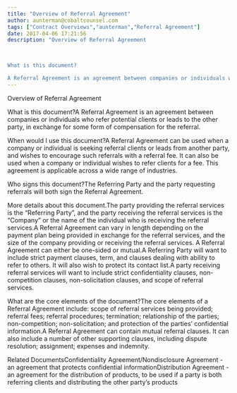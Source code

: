 ```yaml
---
title: "Overview of Referral Agreement"
author: aunterman@cobaltcounsel.com
tags: ["Contract Overviews","aunterman","Referral Agreement"]
date: 2017-04-06 17:21:56
description: "Overview of Referral Agreement

 

What is this document?

A Referral Agreement is an agreement between companies or individuals who refer potential clients or leads to the other party, in exchange fo..."
---
```


Overview of Referral Agreement

 

What is this document?A Referral Agreement is an agreement between companies or individuals who refer potential clients or leads to the other party, in exchange for some form of compensation for the referral. 

 

When would I use this document?A Referral Agreement can be used when a company or individual is seeking referral clients or leads from another party, and wishes to encourage such referrals with a referral fee. It can also be used when a company or individual wishes to refer clients for a fee. This agreement is applicable across a wide range of industries.

 

Who signs this document?The Referring Party and the party requesting referrals will both sign the Referral Agreement.

 

More details about this document.The party providing the referral services is the “Referring Party”, and the party receiving the referral services is the “Company” or the name of the individual who is receiving the referral services.A Referral Agreement can vary in length depending on the payment plan being provided in exchange for the referral services, and the size of the company providing or receiving the referral services. A Referral Agreement can either be one-sided or mutual.A Referring Party will want to include strict payment clauses, term, and clauses dealing with ability to refer to others. It will also wish to protect its contact list.A party receiving referral services will want to include strict confidentiality clauses, non-competition clauses, non-solicitation clauses, and scope of referral services. 

 

What are the core elements of the document?The core elements of a Referral Agreement include: scope of referral services being provided; referral fees; referral procedures; termination; relationship of the parties; non-competition; non-solicitation; and protection of the parties’ confidential information.A Referral Agreement can contain mutual referral clauses. It can also include a number of other supporting clauses, including dispute resolution; assignment; expenses and indemnity.

 

Related DocumentsConfidentiality Agreement/Nondisclosure Agreement - an agreement that protects confidential informationDistribution Agreement - an agreement for the distribution of products, to be used if a party is both referring clients and distributing the other party’s products